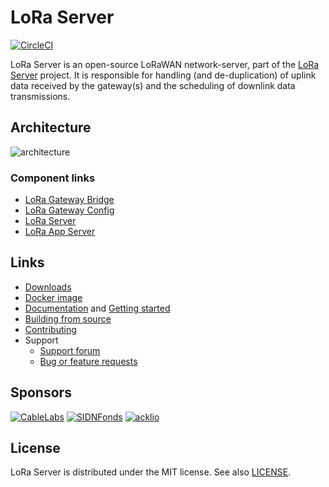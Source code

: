 # LoRa Server

[![CircleCI](https://circleci.com/gh/brocaar/loraserver.svg?style=svg)](https://circleci.com/gh/brocaar/loraserver)

LoRa Server is an open-source LoRaWAN network-server, part of the
[LoRa Server](https://docs.loraserver.io/) project. It is responsible for
handling (and de-duplication) of uplink data received by the gateway(s)
and the scheduling of downlink data transmissions.

## Architecture

![architecture](https://docs.loraserver.io/img/architecture.png)

### Component links

* [LoRa Gateway Bridge](https://docs.loraserver.io/lora-gateway-bridge)
* [LoRa Gateway Config](https://docs.loraserver.io/lora-gateway-config)
* [LoRa Server](https://docs.loraserver.io/loraserver/)
* [LoRa App Server](https://docs.loraserver.io/lora-app-server/)

## Links

* [Downloads](https://docs.loraserver.io/loraserver/overview/downloads/)
* [Docker image](https://hub.docker.com/r/loraserver/loraserver/)
* [Documentation](https://docs.loraserver.io/loraserver/) and
  [Getting started](https://docs.loraserver.io/loraserver/getting-started/)
* [Building from source](https://docs.loraserver.io/loraserver/community/source/)
* [Contributing](https://docs.loraserver.io/loraserver/community/contribute/)
* Support
  * [Support forum](https://forum.loraserver.io)
  * [Bug or feature requests](https://github.com/brocaar/loraserver/issues)

## Sponsors

[![CableLabs](https://www.loraserver.io/img/sponsors/cablelabs.png)](https://www.cablelabs.com/)
[![SIDNFonds](https://www.loraserver.io/img/sponsors/sidn_fonds.png)](https://www.sidnfonds.nl/)
[![acklio](https://www.loraserver.io/img/sponsors/acklio.png)](http://www.ackl.io/)

## License

LoRa Server is distributed under the MIT license. See also
[LICENSE](https://github.com/brocaar/loraserver/blob/master/LICENSE).
